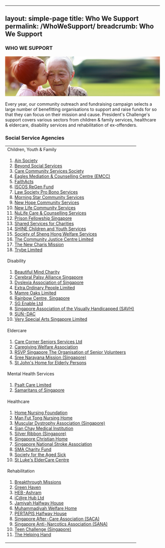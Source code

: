 
---
layout: simple-page
title: Who We Support
permalink: /WhoWeSupport/
breadcrumb: Who We Support
---

### WHO WE SUPPORT

![Beneficiary Banner](/images/our-beneficiary.jpg "Beneficiary Banner")

Every year, our community outreach and fundraising campaign selects a large number of benefitting organisations to support and raise funds for so that they can focus on their mission and cause.  President's Challenge's support covers various sectors from children & family services, healthcare & eldercare, disability services and rehabilitation of ex-offenders.


### Social Service Agencies


<table width="100%" cellspacing="10" cellpadding="10">
<tr><td>Children, Youth & Family </td></tr>
<tr><td>
<ol>
<li><a href="http://www.ainsociety.org.sg/" target='_blank'>Ain Society</a></li>
<li><a href="http://www.beyond.org.sg/" target='_blank'>Beyond Social Services</a></li>
<li><a href="https://ccsscares.sg/" target='_blank'>Care Community Services Society</a></li>
<li><a href="https://emcc.org.sg/" target='_blank'>Eagles Mediation &amp; Counselling Centre (EMCC)</a></li>
<li><a href="https://www.faithacts.org.sg/" target='_blank'>FaithActs</a></li>
<li><a href="https://www.irf.org.sg/" target='_blank'>ISCOS ReGen Fund</a></li>
<li><a href="https://www.lawsocprobono.org/" target='_blank'>Law Society Pro Bono Services</a></li>
<li><a href="https://www.morningstar.org.sg/" target='_blank'>Morning Star Community Services</a></li>
<li><a href="https://www.newhopecs.org.sg/" target='_blank'>New Hope Community Services</a></li>
<li><a href="https://www.newlife.org.sg/" target='_blank'>New Life Community Services</a></li>
<li><a href="https://nulife.com.sg/" target='_blank'>NuLife Care &amp; Counselling Services</a></li>
<li><a href="https://pfs.org.sg/" target='_blank'>Prison Fellowship Singapore</a></li>
<li><a href="https://www.sscharities.com/" target='_blank'>Shared Services for Charities</a></li>
<li><a href="http://www.shine.org.sg/" target='_blank'>SHINE Children and Youth Services</a></li>
<li><a href="https://shenghong.org.sg/" target='_blank'>Society of Sheng Hong Welfare Services</a></li>
<li><a href="https://www.cjc.org.sg/" target='_blank'>The Community Justice Centre Limited</a></li>
<li><a href="https://thenewcharismission.org.sg/" target='_blank'>The New Charis Mission</a></li>
<li><a href="https://www.trybe.org/" target='_blank'>Trybe Limited</a></li>
</ol>
 </td></tr>
 
 
<tr><td>Disability</td></tr>
<tr><td>
<ol>           
<li><a href="https://www.bmcsg.org/" target='_blank'>Beautiful Mind Charity</a></li>
<li><a href="http://cpas.org.sg/" target='_blank'>Cerebral Palsy Alliance Singapore</a></li>
<li><a href="https://www.das.org.sg/" target='_blank'>Dyslexia Association of Singapore</a></li>
<li><a href="https://extraordinarypeople.sg/" target='_blank'>Extra.Ordinary People Limited</a></li>
<li><a href="https://mamreoaks.sg/" target='_blank'>Mamre Oaks Limited</a></li>
<li><a href="https://www.rainbowcentre.org.sg/" target='_blank'>Rainbow Centre, Singapore</a></li>
<li><a href="https://employment.sgenable.sg/" target='_blank'>SG Enable Ltd</a></li>
<li><a href="https://savh.org.sg/" target='_blank'>Singapore Association of the Visually Handicapped (SAVH)</a></li>
<li><a href="https://www.sundac.org/" target='_blank'>SUN-DAC</a></li>
<li><a href="https://www.vsa.org.sg/" target='_blank'>Very Special Arts Singapore Limited</a></li>       
 </ol>
</td></tr>

<tr><td>Eldercare</td></tr>
<tr><td>
<ol>
<li><a href="https://www.carecorner.org.sg/seniors-services" target='_blank'>Care Corner Seniors Services Ltd</a></li>  
<li><a href="http://www.cwa.org.sg/" target='_blank'>Caregiving Welfare Association</a></li>
<li><a href="https://rsvp.org.sg/" target='_blank'>RSVP Singapore The Organisation of Senior Volunteers</a></li>
<li><a href="https://sreenarayanamission.org/" target='_blank'>Sree Narayana Mission (Singapore)</a></li>
<li><a href="https://www.stjohneldershome.org.sg/home" target='_blank'>St John&#39;s Home for Elderly Persons</a></li>

</ol>
</td></tr>


<tr><td>Mental Health Services</td></tr>
<tr><td>
<ol>
<li><a href="https://www.psaltcare.com/" target='_blank'>Psalt Care Limited</a></li>
<li><a href="http://www.sos.org.sg" target='_blank'>Samaritans of Singapore</a></li>
 
</ol>
</td></tr>


<tr><td>Healthcare</td></tr>
<tr><td>
<ol>
<li><a href="https://www.hnf.org.sg/" target='_blank'>Home Nursing Foundation</a></li>
<li><a href="https://www.mft.org.sg/" target='_blank'>Man Fut Tong Nursing Home</a></li>
<li><a href="https://www.mdas.org.sg/" target='_blank'>Muscular Dystrophy Association (Singapore)</a></li>
<li><a href="https://www.sianchay.org.sg/en/" target='_blank'>Sian Chay Medical Institution</a></li>
<li><a href="https://www.silverribbonsingapore.com/" target='_blank'>Silver Ribbon (Singapore)</a></li>
<li><a href="http://www.schome.org.sg/" target='_blank'>Singapore Christian Home</a></li>
<li><a href="http://www.snsa.org.sg/" target='_blank'>Singapore National Stroke Association</a></li>
<li><a href="https://www.sma.org.sg/smacares/" target='_blank'>SMA Charity Fund</a></li>
<li><a href="https://societyagedsick.org.sg/" target='_blank'>Society for the Aged Sick</a></li>
<li><a href="https://www.slec.org.sg/" target='_blank'>St Luke&#39;s ElderCare Centre</a></li>
</ol>
</td></tr>


<tr><td> Rehabilitation</td></tr>
<tr><td>
<ol>
<li><a href="http://www.breakthroughmissions.org.sg/" target='_blank'>Breakthrough Missions</a></li>
<li><a href="https://www.sbws.org.sg/4l_gh.html" target='_blank'>Green Haven</a></li>
<li><a href="https://heb.org.sg/our-subsidiaries/heb-ashram/" target='_blank'>HEB-Ashram</a></li>
<li><a href="http://www.icarehub.org.sg/" target='_blank'>iC@re Hub Ltd</a></li>
<li><a href="https://jhh.jamiyah.org.sg/" target='_blank'>Jamiyah Halfway House</a></li>
<li><a href="https://mwh.muhammadiyah.org.sg/" target='_blank'>Muhammadiyah Welfare Home</a></li>
<li><a href="http://pertapis.org.sg/pertapis-halfway-house/" target='_blank'>PERTAPIS Halfway House</a></li>
<li><a href="http://www.saca.org.sg/" target='_blank'>Singapore After-Care Association (SACA)</a></li>
<li><a href="https://www.sana.org.sg/" target='_blank'>Singapore Anti-Narcotics Association (SANA)</a></li>
<li><a href="https://www.teenchallenge.org.sg/" target='_blank'>Teen Challenge (Singapore)</a></li>
<li><a href="http://thehelpinghand.org.sg/" target='_blank'>The Helping Hand</a></li>
</ol>
</td></tr>
